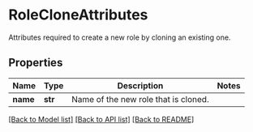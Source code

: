 # RoleCloneAttributes

Attributes required to create a new role by cloning an existing one.

## Properties
Name | Type | Description | Notes
------------ | ------------- | ------------- | -------------
**name** | **str** | Name of the new role that is cloned. | 

[[Back to Model list]](README.md#documentation-for-models) [[Back to API list]](README.md#documentation-for-api-endpoints) [[Back to README]](README.md)


